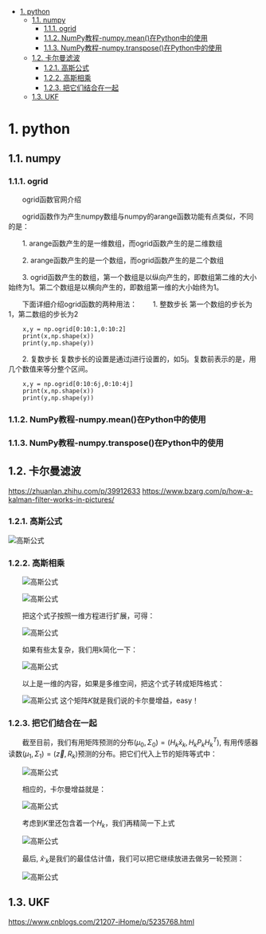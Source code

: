 <!--
 * @Author: 谢瑶 
 * @Date: 2023-08-28 09:29:50
 * @LastEditors: 谢瑶 
 * @LastEditTime: 2023-10-31 14:03:58
 * @FilePath: /python/README.md
 * @Description: 这是默认设置,请设置`customMade`, 打开koroFileHeader查看配置 进行设置: https://github.com/OBKoro1/koro1FileHeader/wiki/%E9%85%8D%E7%BD%AE
-->
- [1. python](#1-python)
  - [1.1. numpy](#11-numpy)
    - [1.1.1. ogrid](#111-ogrid)
    - [1.1.2. NumPy教程-numpy.mean()在Python中的使用](#112-numpy教程-numpymean在python中的使用)
    - [1.1.3. NumPy教程-numpy.transpose()在Python中的使用](#113-numpy教程-numpytranspose在python中的使用)
  - [1.2. 卡尔曼滤波](#12-卡尔曼滤波)
    - [1.2.1. 高斯公式](#121-高斯公式)
    - [1.2.2. 高斯相乘](#122-高斯相乘)
    - [1.2.3. 把它们结合在一起](#123-把它们结合在一起)
  - [1.3. UKF](#13-ukf)

# 1. python
## 1.1. numpy
### 1.1.1. ogrid
&emsp;&emsp;ogrid函数官网介绍

&emsp;&emsp;ogrid函数作为产生numpy数组与numpy的arange函数功能有点类似，不同的是：

&emsp;&emsp;1. arange函数产生的是一维数组，而ogrid函数产生的是二维数组

&emsp;&emsp;2. arange函数产生的是一个数组，而ogrid函数产生的是二个数组

&emsp;&emsp;3. ogrid函数产生的数组，第一个数组是以纵向产生的，即数组第二维的大小始终为1。第二个数组是以横向产生的，即数组第一维的大小始终为1。

&emsp;&emsp;下面详细介绍ogrid函数的两种用法：
&emsp;&emsp;1. 整数步长
第一个数组的步长为1，第二数组的步长为2
```
    x,y = np.ogrid[0:10:1,0:10:2]
    print(x,np.shape(x))
    print(y,np.shape(y))
```
&emsp;&emsp;2. 复数步长
复数步长的设置是通过j进行设置的，如5j。复数前表示的是，用几个数值来等分整个区间。
```
    x,y = np.ogrid[0:10:6j,0:10:4j]
    print(x,np.shape(x))
    print(y,np.shape(y))
```
### 1.1.2. NumPy教程-numpy.mean()在Python中的使用

### 1.1.3. NumPy教程-numpy.transpose()在Python中的使用
## 1.2. 卡尔曼滤波
https://zhuanlan.zhihu.com/p/39912633
https://www.bzarg.com/p/how-a-kalman-filter-works-in-pictures/
### 1.2.1. 高斯公式
![高斯公式](https://pic1.zhimg.com/80/v2-97fd17b2ea76d5452a22725f19f99580_1440w.webp)
### 1.2.2. 高斯相乘

&emsp;&emsp;![高斯公式](https://pic2.zhimg.com/80/v2-95a639e3feb8773757a4a74e45e477c5_1440w.webp)

&emsp;&emsp;![高斯公式](https://pic2.zhimg.com/80/v2-44fae648700cd28c6ed7c82e91c864a9_1440w.webp)

&emsp;&emsp;把这个式子按照一维方程进行扩展，可得：

&emsp;&emsp;![高斯公式](https://pic2.zhimg.com/80/v2-f3119ec5da2279746e27b0e2e31ccfb9_1440w.webp)

&emsp;&emsp;如果有些太复杂，我们用k简化一下：

&emsp;&emsp;![高斯公式](https://pic2.zhimg.com/80/v2-2881114c10fc274482b013e408df9ce9_1440w.webp)

&emsp;&emsp;以上是一维的内容，如果是多维空间，把这个式子转成矩阵格式：

&emsp;&emsp;![高斯公式](https://pic1.zhimg.com/80/v2-1c02a4b31a146aba44c5082079df1e8c_1440w.webp)
这个矩阵$K$就是我们说的卡尔曼增益，easy！

### 1.2.3. 把它们结合在一起
&emsp;&emsp;截至目前，我们有用矩阵预测的分布$(\mu_0,\Sigma_0) = (H_k\hat{x}_k,H_kP_kH^T_k)$, 有用传感器读数$(\mu_1,\Sigma_1)=(\vec{z},R_k)$预测的分布。把它们代入上节的矩阵等式中：

&emsp;&emsp;![高斯公式](https://pic4.zhimg.com/80/v2-9cb02f4cb340f4bee98bf8fdef80867b_1440w.webp)

&emsp;&emsp;相应的，卡尔曼增益就是：

&emsp;&emsp;![高斯公式](https://pic2.zhimg.com/80/v2-c2a3f0e191354e598e09d4fdd59b8d25_1440w.webp)

&emsp;&emsp;考虑到$K$里还包含着一个$H_k$，我们再精简一下上式

&emsp;&emsp;![高斯公式](https://pic3.zhimg.com/80/v2-47b92e3442751ff8266b4d18e30bda2a_1440w.webp)

&emsp;&emsp;最后, $\hat{x}{^,}_k$是我们的最佳估计值，我们可以把它继续放进去做另一轮预测：

&emsp;&emsp;![高斯公式](https://pic3.zhimg.com/80/v2-c4db49174bd28fa7634be3858a368e26_1440w.webp)
## 1.3. UKF
https://www.cnblogs.com/21207-iHome/p/5235768.html
